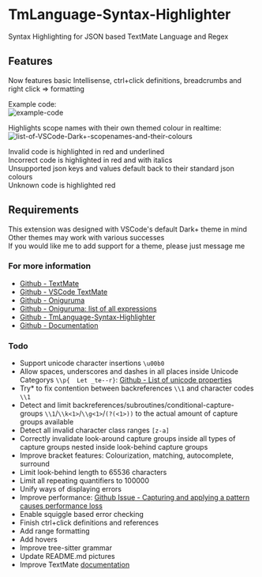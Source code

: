 # TmLanguage-Syntax-Highlighter
Syntax Highlighting for JSON based TextMate Language and Regex

## Features
Now features basic Intellisense, ctrl+click definitions, breadcrumbs and right click => formatting  

Example code:  
![example-code](https://github.com/RedCMD/TmLanguage-Syntax-Highlighter/blob/main/images/Example%20Code%20V1.2.png?raw=true)

Highlights scope names with their own themed colour in realtime:  
![list-of-VSCode-Dark+-scopenames-and-their-colours](https://github.com/RedCMD/TmLanguage-Syntax-Highlighter/blob/main/images/VSCode%20Dark+%20theme%20coloured%20scope-names.png?raw=true)

Invalid code is highlighted in red and underlined  
Incorrect code is highlighted in red and with italics  
Unsupported json keys and values default back to their standard json colours  
Unknown code is highlighted red  


## Requirements
This extension was designed with VSCode's default Dark+ theme in mind  
Other themes may work with various successes  
If you would like me to add support for a theme, please just message me  


### For more information
* [Github - TextMate](https://github.com/textmate/textmate)
* [Github - VSCode TextMate](https://github.com/microsoft/vscode-textmate)
* [Github - Oniguruma](https://github.com/kkos/oniguruma)
* [Github - Oniguruma: list of all expressions](https://github.com/kkos/oniguruma/blob/master/doc/RE)
* [Github - TmLanguage-Syntax-Highlighter](https://github.com/RedCMD/TmLanguage-Syntax-Highlighter)
* [Github - Documentation](https://github.com/RedCMD/TmLanguage-Syntax-Highlighter/blob/main/documentation/index.md)


### Todo
* Support unicode character insertions `\u00b0`
* Allow spaces, underscores and dashes in all places inside Unicode Categorys `\\p{  Let _te--r}`: [Github - List of unicode properties](https://github.com/kkos/oniguruma/blob/bb31b4d402ee3f3a3bc4855c9d0271f43a3e4793/doc/UNICODE_PROPERTIES)
* Try* to fix contention between backreferences `\\1` and character codes `\\1`
* Detect and limit backreferences/subroutines/conditional-capture-groups `\\1`/`\\k<1>`/`\\g<1>`/`(?(<1>))` to the actual amount of capture groups available
* Detect all invalid character class ranges `[z-a]`
* Correctly invalidate look-around capture groups inside all types of capture groups nested inside look-behind capture groups
* Improve bracket features: Colourization, matching, autocomplete, surround
* Limit look-behind length to 65536 characters
* Limit all repeating quantifiers to 100000
* Unify ways of displaying errors
* Improve performance: [Github Issue - Capturing and applying a pattern causes performance loss](https://github.com/microsoft/vscode-textmate/issues/167)
* Enable squiggle based error checking
* Finish ctrl+click definitions and references
* Add range formatting
* Add hovers
* Improve tree-sitter grammar
* Update README.md pictures
* Improve TextMate [documentation](https://github.com/RedCMD/TmLanguage-Syntax-Highlighter/blob/main/documentation/index.md)